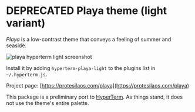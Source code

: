 # DEPRECATED Playa theme (light variant)

*Playa* is a low-contrast theme that conveys a feeling of summer and seaside.

![playa hyperterm light screenshot](https://raw.githubusercontent.com/protesilaos/prot16/master/playa/hyperterm/screenshot.png)

Install it by adding `hyperterm-playa-light` to the plugins list in `~/.hyperterm.js`.

Project page: [https://protesilaos.com/playa](https://protesilaos.com/playa)

This package is a preliminary port to [HyperTerm](https://hyperterm.org/). As things stand, it does not use the theme's entire palette.
